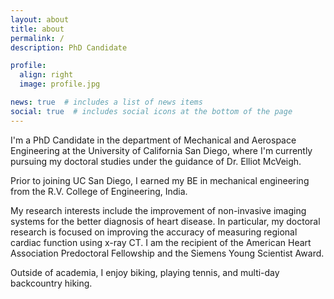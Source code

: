 ```yaml
---
layout: about
title: about
permalink: /
description: PhD Candidate

profile:
  align: right
  image: profile.jpg

news: true  # includes a list of news items
social: true  # includes social icons at the bottom of the page
---
```


I'm a PhD Candidate in the department of Mechanical and Aerospace Engineering at the University of California San Diego, where I'm currently pursuing my doctoral studies under the guidance of Dr. Elliot McVeigh.

Prior to joining UC San Diego, I earned my BE in mechanical engineering from the R.V. College of Engineering, India.

My research interests include the improvement of non-invasive imaging systems for the better diagnosis of heart disease. In particular, my doctoral research is focused on improving the accuracy of measuring regional cardiac function using x-ray CT. I am the recipient of the American Heart Association Predoctoral Fellowship and the Siemens Young Scientist Award.

Outside of academia, I enjoy biking, playing tennis, and multi-day backcountry hiking.
